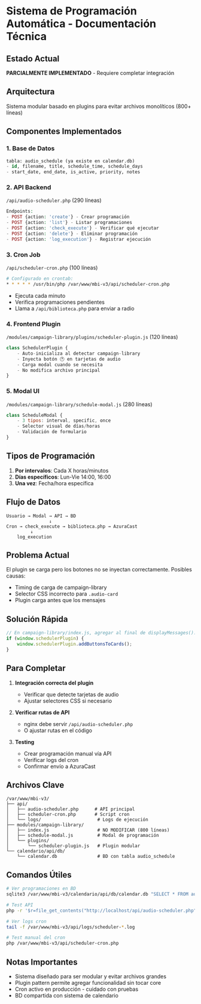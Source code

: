 # Sistema de Programación Automática - Documentación Técnica

## Estado Actual
**PARCIALMENTE IMPLEMENTADO** - Requiere completar integración

## Arquitectura
Sistema modular basado en plugins para evitar archivos monolíticos (800+ líneas)

## Componentes Implementados

### 1. Base de Datos
```sql
tabla: audio_schedule (ya existe en calendar.db)
- id, filename, title, schedule_time, schedule_days
- start_date, end_date, is_active, priority, notes
```

### 2. API Backend
`/api/audio-scheduler.php` (290 líneas)
```php
Endpoints:
- POST {action: 'create'} - Crear programación
- POST {action: 'list'} - Listar programaciones
- POST {action: 'check_execute'} - Verificar qué ejecutar
- POST {action: 'delete'} - Eliminar programación
- POST {action: 'log_execution'} - Registrar ejecución
```

### 3. Cron Job
`/api/scheduler-cron.php` (100 líneas)
```bash
# Configurado en crontab:
* * * * * /usr/bin/php /var/www/mbi-v3/api/scheduler-cron.php
```
- Ejecuta cada minuto
- Verifica programaciones pendientes
- Llama a `/api/biblioteca.php` para enviar a radio

### 4. Frontend Plugin
`/modules/campaign-library/plugins/scheduler-plugin.js` (120 líneas)
```javascript
class SchedulerPlugin {
    - Auto-inicializa al detectar campaign-library
    - Inyecta botón 🕐 en tarjetas de audio
    - Carga modal cuando se necesita
    - No modifica archivo principal
}
```

### 5. Modal UI
`/modules/campaign-library/schedule-modal.js` (280 líneas)
```javascript
class ScheduleModal {
    - 3 tipos: interval, specific, once
    - Selector visual de días/horas
    - Validación de formulario
}
```

## Tipos de Programación

1. **Por intervalos**: Cada X horas/minutos
2. **Días específicos**: Lun-Vie 14:00, 16:00
3. **Una vez**: Fecha/hora específica

## Flujo de Datos

```
Usuario → Modal → API → BD
                ↓
Cron → check_execute → biblioteca.php → AzuraCast
         ↓
    log_execution
```

## Problema Actual

El plugin se carga pero los botones no se inyectan correctamente. 
Posibles causas:
- Timing de carga de campaign-library
- Selector CSS incorrecto para `.audio-card`
- Plugin carga antes que los mensajes

## Solución Rápida

```javascript
// En campaign-library/index.js, agregar al final de displayMessages():
if (window.schedulerPlugin) {
    window.schedulerPlugin.addButtonsToCards();
}
```

## Para Completar

1. **Integración correcta del plugin**
   - Verificar que detecte tarjetas de audio
   - Ajustar selectores CSS si necesario

2. **Verificar rutas de API**
   - nginx debe servir `/api/audio-scheduler.php`
   - O ajustar rutas en el código

3. **Testing**
   - Crear programación manual vía API
   - Verificar logs del cron
   - Confirmar envío a AzuraCast

## Archivos Clave

```
/var/www/mbi-v3/
├── api/
│   ├── audio-scheduler.php      # API principal
│   ├── scheduler-cron.php       # Script cron
│   └── logs/                     # Logs de ejecución
├── modules/campaign-library/
│   ├── index.js                  # NO MODIFICAR (800 líneas)
│   ├── schedule-modal.js         # Modal de programación
│   └── plugins/
│       └── scheduler-plugin.js   # Plugin modular
└── calendario/api/db/
    └── calendar.db               # BD con tabla audio_schedule
```

## Comandos Útiles

```bash
# Ver programaciones en BD
sqlite3 /var/www/mbi-v3/calendario/api/db/calendar.db "SELECT * FROM audio_schedule;"

# Test API
php -r '$r=file_get_contents("http://localhost/api/audio-scheduler.php", false, stream_context_create(["http"=>["method"=>"POST","header"=>"Content-Type: application/json","content"=>json_encode(["action"=>"list"])]])); echo $r;'

# Ver logs cron
tail -f /var/www/mbi-v3/api/logs/scheduler-*.log

# Test manual del cron
php /var/www/mbi-v3/api/scheduler-cron.php
```

## Notas Importantes

- Sistema diseñado para ser modular y evitar archivos grandes
- Plugin pattern permite agregar funcionalidad sin tocar core
- Cron activo en producción - cuidado con pruebas
- BD compartida con sistema de calendario
